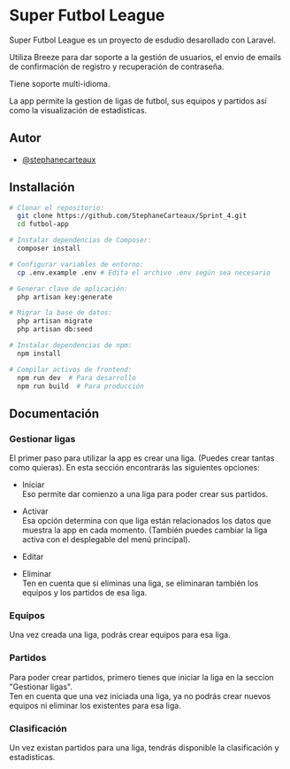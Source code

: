 
# Super Futbol League

Super Futbol League es un proyecto de esdudio desarollado con Laravel.

Utiliza Breeze para dar soporte a la gestión de usuarios, el envio de emails de confirmación de registro y recuperación de contraseña.

Tiene soporte multi-idioma.

La app permite la gestion de ligas de futbol, sus equipos y partidos así como la visualización de estadisticas.

## Autor

- [@stephanecarteaux](https://github.com/StephaneCarteaux)


## Installación

```bash
# Clonar el repositorio:
  git clone https://github.com/StephaneCarteaux/Sprint_4.git
  cd futbol-app

# Instalar dependencias de Composer:
  composer install

# Configurar variables de entorno:
  cp .env.example .env # Edita el archivo .env según sea necesario

# Generar clave de aplicación:
  php artisan key:generate

# Migrar la base de datos:
  php artisan migrate
  php artisan db:seed

# Instalar dependencias de npm:
  npm install

# Compilar activos de frontend:
  npm run dev  # Para desarrollo
  npm run build  # Para producción
```
    
## Documentación

### Gestionar ligas
El primer paso para utilizar la app es crear una liga. (Puedes crear tantas como quieras).
En esta sección encontrarás las siguientes opciones:

- Iniciar<br/>
  Eso permite dar comienzo a una liga para poder crear sus partidos.

- Activar<br/>
  Esa opción determina con que liga están relacionados los datos que muestra la app en cada momento. (También puedes cambiar la liga activa con el desplegable del menú principal).

- Editar

- Eliminar<br/>
  Ten en cuenta que si eliminas una liga, se eliminaran también los equipos y los partidos de esa liga. 

### Equipos
Una vez creada una liga, podrás crear equipos para esa liga.

### Partidos
Para poder crear partidos, primero tienes que iniciar la liga en la seccion "Gestionar ligas".<br/>
Ten en cuenta que una vez iniciada una liga, ya no podrás crear nuevos equipos ni eliminar los existentes para esa liga.

### Clasificación
Un vez existan partidos para una liga, tendrás disponible la clasificación y estadisticas.